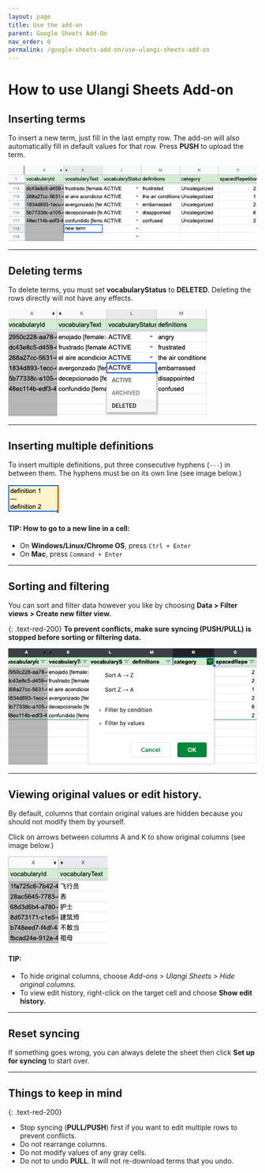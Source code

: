 ```yaml
---
layout: page
title: Use the add-on
parent: Google Sheets Add-On
nav_order: 0
permalink: /google-sheets-add-on/use-ulangi-sheets-add-on
---
```

# How to use Ulangi Sheets Add-on

## Inserting terms
To insert a new term, just fill in the last empty row. The add-on will also automatically fill in default values for that row. Press **PUSH** to upload the term.

![New term](./assets/images/new-term.png)

---
## Deleting terms
To delete terms, you must set **vocabularyStatus** to **DELETED**. Deleting the rows directly will not have any effects.

![Delete term](./assets/images/delete-term.png)

---
## Inserting multiple definitions
To insert multiple definitions, put three consecutive hyphens (```---```) in between them. The hyphens must be on its own line (see image below.)

![Multiple definitions](./assets/images/multiple-definitions.png)

#### TIP: How to go to a new line in a cell:
- On **Windows/Linux/Chrome OS**, press ```Ctrl + Enter```
- On **Mac**, press ```Command + Enter```

---
## Sorting and filtering
You can sort and filter data however you like by choosing **Data > Filter views > Create new filter view.**

{: .text-red-200}
**To prevent conflicts, make sure syncing (PUSH/PULL) is stopped before sorting or filtering data.**

![Sort and filter](./assets/images/sort-and-filter.png)

---
## Viewing original values or edit history.
By default, columns that contain original values are hidden because you should not modify them by yourself.

Click on arrows between columns A and K to show original columns (see image below.)

![Ulangi Sheets' columns](./assets/images/columns.png)

#### TIP:
- To hide original columns, choose *Add-ons > Ulangi Sheets > Hide original columns.*
- To view edit history, right-click on the target cell and choose **Show edit history.**

---
## Reset syncing
If something goes wrong, you can always delete the sheet then click **Set up for syncing** to start over.

---
## Things to keep in mind
{: .text-red-200}
- Stop syncing (**PULL/PUSH**) first if you want to edit multiple rows to prevent conflicts.
- Do not rearrange columns.
- Do not modify values of any gray cells.
- Do not to undo **PULL**. It will not re-download terms that you undo.

